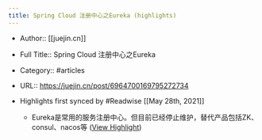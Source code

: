 ```yaml
---
title: Spring Cloud 注册中心之Eureka (highlights)
---
```


- Author:: [[juejin.cn]]

- Full Title:: Spring Cloud 注册中心之Eureka

- Category:: #articles

- URL:: https://juejin.cn/post/6964700169795272734

- Highlights first synced by #Readwise [[May 28th, 2021]]
	 - Eureka是常用的服务注册中心。但目前已经停止维护，替代产品包括ZK、consul、nacos等 ([View Highlight](https://instapaper.com/read/1414849227/16513051))
